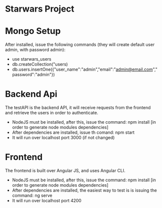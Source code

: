 # Starwars Project

# Mongo Setup
After installed, issue the following commands (they will create default user admin, with password admin):
- use starwars_users
- db.createCollection("users)
- db.users.insertOne({"user_name":"admin","email":"admin@email.com","password":"admin"})

# Backend Api
The testAPI is the backend API, it will receive requests from the frontend and retrieve the users in order to authenticate.
- NodeJS must be installed, after this, issue the command: npm install [in order to generate node modules dependencies]
- After dependencies are installed, issue th comand: npm start
- It will run over localhost port 3000 (if not changed)

# Frontend 
The frontend is built over Angular JS, and uses Angular CLI. 
- NodeJS must be installed, after this, issue the command: npm install [in order to generate node modules dependencies]
- After dependencies are installed, the easiest way to test is is issuing the command: ng serve 
- It will run over localhost port 4200
